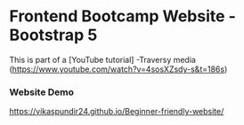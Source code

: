 # Frontend Bootcamp Website - Bootstrap 5


This is part of a [YouTube tutorial]
-Traversy media
(https://www.youtube.com/watch?v=4sosXZsdy-s&t=186s)

### Website Demo
https://vikaspundir24.github.io/Beginner-friendly-website/
